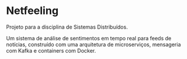 # Netfeeling

Projeto para a disciplina de Sistemas Distribuídos.

Um sistema de análise de sentimentos em tempo real para feeds de notícias, construído com uma arquitetura de microserviços, mensageria com Kafka e containers com Docker.